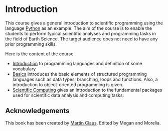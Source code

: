 # Introduction

<!-- <img src="https://circleci.com/gh/jupyter/jupyter-book.svg?style=svg"> -->

This course gives a general introduction to scientific programming using the language [Python](https://www.python.org) as an example.
The aim of the course is to enable the students to perform typical  scientific analyses and programming tasks in the field of Earth Science.
The target audience does not need to have any prior programming skills.

Here is the content of the course

-  [Introduction](/content/programming_languages) to programming languages and definition of some vocabulary
-  [Basics](/content/basics/basics) introduces the basic elements of structured programming languages such as data types, branching, loops and functions. Also, a introduction to object-oriented programming is given.
-  [Scientific Computing](/content/scientific_computing/numpy) gives an introduction to the fundamental packages used for scientific data analysis and computing tasks.

## Acknowledgements

This book has been created by [Martin Claus][martin]. Edited by Megan and Morelia.

[martin]: https://martinclaus.github.io/


<!-- # Inhalt

-  Datentypen und Speicher
-  Programmablauf und Strukturen
-  Funktionen
-  Objektorientiertes Programmieren
-  Modularisierung
-  Numerische Datenanalyse
-  Visualisierung
-  Datenformate und Ein- und Ausgabe
-  Testing
-  Versionskontrolle
-  Best-practice -->
